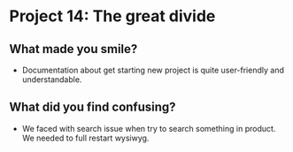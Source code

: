 # Project 14: The great divide
## What made you smile?
- Documentation about get starting new project is quite user-friendly and understandable. 

## What did you find confusing?
  * We faced with search issue when try to search something in product. We needed to full restart wysiwyg.